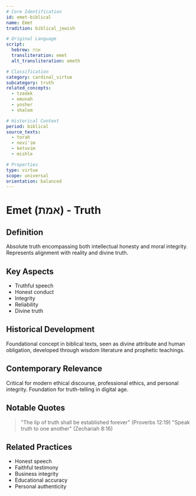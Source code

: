 ```yaml
---
# Core Identification
id: emet-biblical
name: Emet
tradition: biblical_jewish

# Original Language
script:
  hebrew: אמת
  transliteration: emet
  alt_transliteration: emeth

# Classification
category: cardinal_virtue
subcategory: truth
related_concepts:
  - tzedek
  - emunah
  - yosher
  - shalom

# Historical Context
period: biblical
source_texts:
  - torah
  - nevi'im
  - ketuvim
  - mishle

# Properties
type: virtue
scope: universal
orientation: balanced
---
```


# Emet (אמת) - Truth

## Definition
Absolute truth encompassing both intellectual honesty and moral integrity. Represents alignment with reality and divine truth.

## Key Aspects
- Truthful speech
- Honest conduct
- Integrity
- Reliability
- Divine truth

## Historical Development
Foundational concept in biblical texts, seen as divine attribute and human obligation, developed through wisdom literature and prophetic teachings.

## Contemporary Relevance
Critical for modern ethical discourse, professional ethics, and personal integrity. Foundation for truth-telling in digital age.

## Notable Quotes
> "The lip of truth shall be established forever" (Proverbs 12:19)
> "Speak truth to one another" (Zechariah 8:16)

## Related Practices
- Honest speech
- Faithful testimony
- Business integrity
- Educational accuracy
- Personal authenticity